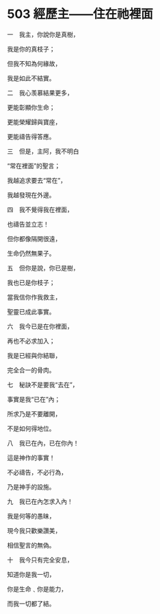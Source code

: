 # 503 經歷主——住在祂裡面

一　我主，你說你是真樹，

我是你的真枝子；

但我不知為何緣故，

我是如此不結實。

二　我心羡慕結果更多，

更能彰顯你生命；

更能榮耀歸與寶座，

更能禱告得答應。

三　但是，主阿，我不明白

“常在裡面”的聖言；

我越追求要去“常在”，

我越發現在外邊。

四　我不覺得我在裡面，

也禱告並立志！

但你都像隔開很遠，

生命仍然無果子。

五　但你是說，你已是樹，

我也已是你枝子；

當我信你作我救主，

聖靈已成此事實。

六　我今已是在你裡面，

再也不必求加入；

我是已經與你結聯，

完全合一的骨肉。

七　秘訣不是要我“去在”，

事實是我“已在”內；

所求乃是不要離開，

不是如何得地位。

八　我已在內，已在你內！

這是神作的事實！

不必禱告，不必行為，

乃是神手的設施。　　

九　我已在內怎求入內！

我是何等的愚昧，

現今我只歡樂讚美，

相信聖言的無偽。

十　我今只有完全安息，

知道你是我一切，

你是生命﹑你是能力，

而我一切都了結。


